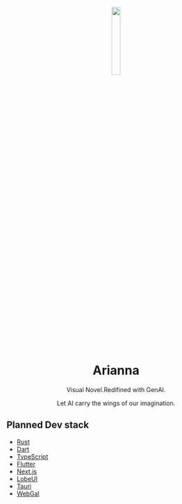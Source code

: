 <div align="center">
<img src="https://lsky-img.foxex.cn/2024/10/19/6713d75984913.png"style="width: 20%; height: auto;">
</div>

<div align="center"><h1>
Arianna</h1>
</div>

<div align="center">
Visual Novel.Redifined with GenAI.

Let AI carry the wings of our imagination.
</div>

<h2>Planned Dev stack</h2>

- [Rust](https://www.rust-lang.org/)
- [Dart](https://dart.dev/)
- [TypeScript](https://www.typescriptlang.org/)
- [Flutter](https://flutter.dev/)
- [Next.js](https://nextjs.org/)
- [LobeUI](https://github.com/lobehub/lobe-ui)
- [Tauri](https://tauri.app/)
- [WebGal](https://www.openwebgal.com/)
